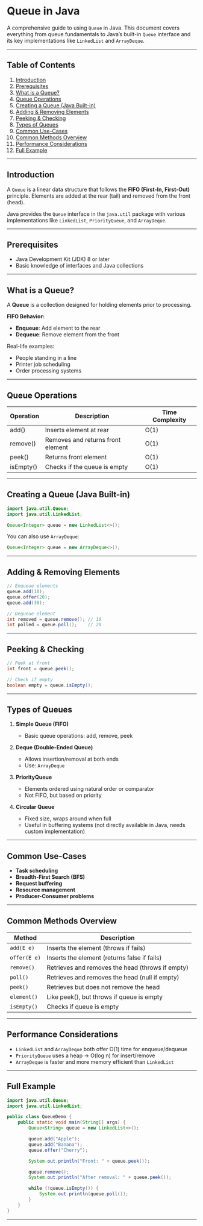 # Queue in Java

A comprehensive guide to using `Queue` in Java. This document covers everything from queue fundamentals to Java’s built-in `Queue` interface and its key implementations like `LinkedList` and `ArrayDeque`.

---

## Table of Contents

1. [Introduction](#introduction)
2. [Prerequisites](#prerequisites)
3. [What is a Queue?](#what-is-a-queue)
4. [Queue Operations](#queue-operations)
5. [Creating a Queue (Java Built-in)](#creating-a-queue-java-built-in)
6. [Adding & Removing Elements](#adding--removing-elements)
7. [Peeking & Checking](#peeking--checking)
8. [Types of Queues](#types-of-queues)
9. [Common Use-Cases](#common-use-cases)
10. [Common Methods Overview](#common-methods-overview)
11. [Performance Considerations](#performance-considerations)
12. [Full Example](#full-example)

---

## Introduction

A `Queue` is a linear data structure that follows the **FIFO (First-In, First-Out)** principle. Elements are added at the rear (tail) and removed from the front (head).

Java provides the `Queue` interface in the `java.util` package with various implementations like `LinkedList`, `PriorityQueue`, and `ArrayDeque`.

---

## Prerequisites

* Java Development Kit (JDK) 8 or later
* Basic knowledge of interfaces and Java collections

---

## What is a Queue?

A **Queue** is a collection designed for holding elements prior to processing.

**FIFO Behavior:**

* **Enqueue**: Add element to the rear
* **Dequeue**: Remove element from the front

Real-life examples:

* People standing in a line
* Printer job scheduling
* Order processing systems

---

## Queue Operations

| Operation | Description                       | Time Complexity |
| --------- | --------------------------------- | --------------- |
| add()     | Inserts element at rear           | O(1)            |
| remove()  | Removes and returns front element | O(1)            |
| peek()    | Returns front element             | O(1)            |
| isEmpty() | Checks if the queue is empty      | O(1)            |

---

## Creating a Queue (Java Built-in)

```java
import java.util.Queue;
import java.util.LinkedList;

Queue<Integer> queue = new LinkedList<>();
```

You can also use `ArrayDeque`:

```java
Queue<Integer> queue = new ArrayDeque<>();
```

---

## Adding & Removing Elements

```java
// Enqueue elements
queue.add(10);
queue.offer(20);
queue.add(30);

// Dequeue element
int removed = queue.remove(); // 10
int polled = queue.poll();    // 20
```

---

## Peeking & Checking

```java
// Peek at front
int front = queue.peek();

// Check if empty
boolean empty = queue.isEmpty();
```

---

## Types of Queues

1. **Simple Queue (FIFO)**

   * Basic queue operations: add, remove, peek

2. **Deque (Double-Ended Queue)**

   * Allows insertion/removal at both ends
   * Use: `ArrayDeque`

3. **PriorityQueue**

   * Elements ordered using natural order or comparator
   * Not FIFO, but based on priority

4. **Circular Queue**

   * Fixed size, wraps around when full
   * Useful in buffering systems (not directly available in Java, needs custom implementation)

---

## Common Use-Cases

* **Task scheduling**
* **Breadth-First Search (BFS)**
* **Request buffering**
* **Resource management**
* **Producer-Consumer problems**

---

## Common Methods Overview

| Method       | Description                                      |
| ------------ | ------------------------------------------------ |
| `add(E e)`   | Inserts the element (throws if fails)            |
| `offer(E e)` | Inserts the element (returns false if fails)     |
| `remove()`   | Retrieves and removes the head (throws if empty) |
| `poll()`     | Retrieves and removes the head (null if empty)   |
| `peek()`     | Retrieves but does not remove the head           |
| `element()`  | Like peek(), but throws if queue is empty        |
| `isEmpty()`  | Checks if queue is empty                         |

---

## Performance Considerations

* `LinkedList` and `ArrayDeque` both offer O(1) time for enqueue/dequeue
* `PriorityQueue` uses a heap → O(log n) for insert/remove
* `ArrayDeque` is faster and more memory efficient than `LinkedList`

---

## Full Example

```java
import java.util.Queue;
import java.util.LinkedList;

public class QueueDemo {
    public static void main(String[] args) {
        Queue<String> queue = new LinkedList<>();

        queue.add("Apple");
        queue.add("Banana");
        queue.offer("Cherry");

        System.out.println("Front: " + queue.peek());

        queue.remove();
        System.out.println("After removal: " + queue.peek());

        while (!queue.isEmpty()) {
            System.out.println(queue.poll());
        }
    }
}
```

---
